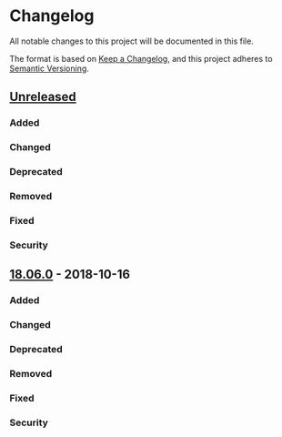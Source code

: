 # Changelog
All notable changes to this project will be documented in this file.

The format is based on [Keep a Changelog](https://keepachangelog.com/en/1.0.0/),
and this project adheres to [Semantic Versioning](https://semver.org/spec/v2.0.0.html).

## [Unreleased]
### Added

### Changed

### Deprecated

### Removed

### Fixed

### Security

## [18.06.0] - 2018-10-16
### Added

### Changed

### Deprecated

### Removed

### Fixed

### Security

[Unreleased]: https://github.com/khs1994-php/tencent-mail/compare/v1.0.0...HEAD
[18.06.0]: https://github.com/khs1994-php/tencent-mail/compare/v0.3.0...v1.0.0
